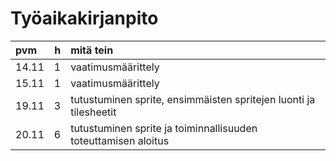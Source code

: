 # Työaikakirjanpito

| pvm | h | mitä tein |
| :--- | ---: | :--- |
| 14.11 | 1 | vaatimusmäärittely |
| 15.11 | 1 | vaatimusmäärittely |
| 19.11 | 3 | tutustuminen sprite, ensimmäisten spritejen luonti ja tilesheetit |
| 20.11 | 6 | tutustuminen sprite ja toiminnallisuuden toteuttamisen aloitus |
